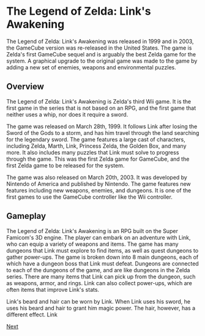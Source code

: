 # The Legend of Zelda: Link's Awakening

The Legend of Zelda: Link's Awakening was released in 1999 and in 2003, the GameCube version was re-released in the United States. The game is Zelda's first GameCube sequel and is arguably the best Zelda game for the system. A graphical upgrade to the original game was made to the game by adding a new set of enemies, weapons and environmental puzzles.

## Overview

The Legend of Zelda: Link's Awakening is Zelda's third Wii game. It is the first game in the series that is not based on an RPG, and the first game that neither uses a whip, nor does it require a sword.

The game was released on March 28th, 1999. It follows Link after losing the Sword of the Gods to a storm, and has him travel through the land searching for the legendary sword. The game features a large cast of characters, including Zelda, Marth, Link, Princess Zelda, the Golden Box, and many more. It also includes many puzzles that Link must solve to progress through the game. This was the first Zelda game for GameCube, and the first Zelda game to be released for the system.

The game was also released on March 20th, 2003. It was developed by Nintendo of America and published by Nintendo. The game features new features including new weapons, enemies, and dungeons. It is one of the first games to use the GameCube controller like the Wii controller.

## Gameplay

The Legend of Zelda: Link's Awakening is an RPG built on the Super Famicom's 3D engine. The player can embark on an adventure with Link, who can equip a variety of weapons and items. The game has many dungeons that Link must explore to find items, as well as quest dungeons to gather power-ups. The game is broken down into 8 main dungeons, each of which have a dungeon boss that Link must defeat. Dungeons are connected to each of the dungeons of the game, and are like dungeons in the Zelda series. There are many items that Link can pick up from the dungeon, such as weapons, armor, and rings. Link can also collect power-ups, which are often items that improve Link's stats.

Link's beard and hair can be worn by Link. When Link uses his sword, he uses his beard and hair to grant him magic power. The hair, however, has a different effect. Link

[Next](494.md)